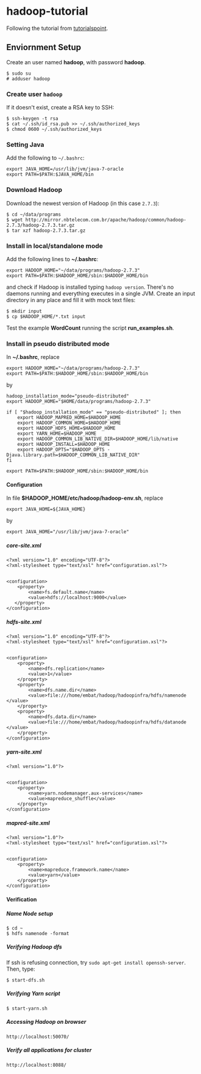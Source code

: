 # hadoop-tutorial

Following the tutorial from [tutorialspoint](http://www.tutorialspoint.com/hadoop/).


## Enviornment Setup

Create an user named **hadoop**, with password **hadoop**.

```
$ sudo su
# adduser hadoop
```

### Create user `hadoop`

If it doesn't exist, create a RSA key to SSH:

```
$ ssh-keygen -t rsa
$ cat ~/.ssh/id_rsa.pub >> ~/.ssh/authorized_keys
$ chmod 0600 ~/.ssh/authorized_keys
```

### Setting Java

Add the following to `~/.bashrc`:

```
export JAVA_HOME=/usr/lib/jvm/java-7-oracle
export PATH=$PATH:$JAVA_HOME/bin
```

### Download Hadoop

Download the newest version of Hadoop (in this case `2.7.3`):

```
$ cd ~/data/programs
$ wget http://mirror.nbtelecom.com.br/apache/hadoop/common/hadoop-2.7.3/hadoop-2.7.3.tar.gz
$ tar xzf hadoop-2.7.3.tar.gz
```

### Install in local/standalone mode

Add the following lines to **~/.bashrc**:

```
export HADOOP_HOME="~/data/programs/hadoop-2.7.3"
export PATH=$PATH:$HADOOP_HOME/sbin:$HADOOP_HOME/bin
```

and check if Hadoop is installed typing `hadoop version`. There's no daemons running and everything executes in a single JVM. Create an input directory in any place and fill it with mock text files:

```
$ mkdir input
$ cp $HADOOP_HOME/*.txt input
```

Test the example **WordCount** running the script **run_examples.sh**.

### Install in pseudo distributed mode

In **~/.bashrc**, replace

```
export HADOOP_HOME="~/data/programs/hadoop-2.7.3"
export PATH=$PATH:$HADOOP_HOME/sbin:$HADOOP_HOME/bin
```

by

```
hadoop_installation_mode="pseudo-distributed"
export HADOOP_HOME="$HOME/data/programs/hadoop-2.7.3"

if [ "$hadoop_installation_mode" == "pseudo-distributed" ]; then
    export HADOOP_MAPRED_HOME=$HADOOP_HOME
    export HADOOP_COMMON_HOME=$HADOOP_HOME
    export HADOOP_HDFS_HOME=$HADOOP_HOME
    export YARN_HOME=$HADOOP_HOME
    export HADOOP_COMMON_LIB_NATIVE_DIR=$HADOOP_HOME/lib/native
    export HADOOP_INSTALL=$HADOOP_HOME
    export HADOOP_OPTS="$HADOOP_OPTS -Djava.library.path=$HADOOP_COMMON_LIB_NATIVE_DIR"
fi

export PATH=$PATH:$HADOOP_HOME/sbin:$HADOOP_HOME/bin
```

#### Configuration

In file **$HADOOP_HOME/etc/hadoop/hadoop-env.sh**, replace

```
export JAVA_HOME=${JAVA_HOME}
```

by

```
export JAVA_HOME="/usr/lib/jvm/java-7-oracle"
```

##### core-site.xml

```
<?xml version="1.0" encoding="UTF-8"?>
<?xml-stylesheet type="text/xsl" href="configuration.xsl"?>


<configuration>
    <property>
        <name>fs.default.name</name>
        <value>hdfs://localhost:9000</value>
   </property>
</configuration>
```

##### hdfs-site.xml

```
<?xml version="1.0" encoding="UTF-8"?>
<?xml-stylesheet type="text/xsl" href="configuration.xsl"?>


<configuration>
    <property>
        <name>dfs.replication</name>
        <value>1</value>
    </property>
    <property>
        <name>dfs.name.dir</name>
        <value>file:///home/embat/hadoop/hadoopinfra/hdfs/namenode </value>
    </property>
    <property>
        <name>dfs.data.dir</name>
        <value>file:///home/embat/hadoop/hadoopinfra/hdfs/datanode </value>
    </property>
</configuration>
```

##### yarn-site.xml

```
<?xml version="1.0"?>


<configuration>
    <property>
        <name>yarn.nodemanager.aux-services</name>
        <value>mapreduce_shuffle</value>
    </property>
</configuration>
```

##### mapred-site.xml

```
<?xml version="1.0"?>
<?xml-stylesheet type="text/xsl" href="configuration.xsl"?>


<configuration>
    <property>
        <name>mapreduce.framework.name</name>
        <value>yarn</value>
    </property>
</configuration>
```

#### Verification

##### Name Node setup

```
$ cd ~
$ hdfs namenode -format
```

##### Verifying Hadoop dfs

If ssh is refusing connection, try `sudo apt-get install openssh-server`. Then, type:

```
$ start-dfs.sh
```

##### Verifying Yarn script

```
$ start-yarn.sh
```

##### Accessing Hadoop on browser

```
http://localhost:50070/
```

##### Verify all applications for cluster

```
http://localhost:8088/
```
